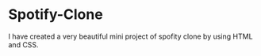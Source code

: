 # Spotify-Clone
I have created a very beautiful mini project of spofity clone by using HTML and CSS.
